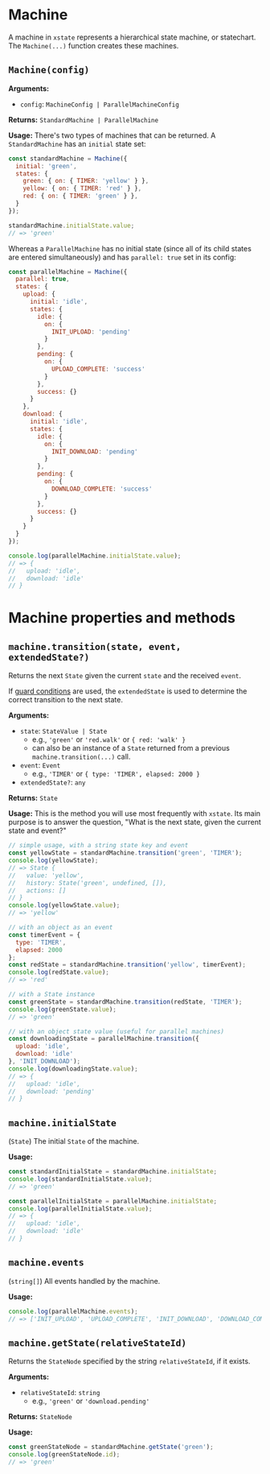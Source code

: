 # Machine

A machine in `xstate` represents a hierarchical state machine, or statechart. The `Machine(...)` function creates these machines.

## `Machine(config)`

**Arguments:**
- `config`: `MachineConfig | ParallelMachineConfig`

**Returns:** `StandardMachine | ParallelMachine`

**Usage:** There's two types of machines that can be returned. A `StandardMachine` has an `initial` state set:

```js
const standardMachine = Machine({
  initial: 'green',
  states: {
    green: { on: { TIMER: 'yellow' } },
    yellow: { on: { TIMER: 'red' } },
    red: { on: { TIMER: 'green' } },
  }
});

standardMachine.initialState.value;
// => 'green'
```

Whereas a `ParallelMachine` has no initial state (since all of its child states are entered simultaneously) and has `parallel: true` set in its config:

```js
const parallelMachine = Machine({
  parallel: true,
  states: {
    upload: {
      initial: 'idle',
      states: {
        idle: {
          on: {
            INIT_UPLOAD: 'pending'
          }
        },
        pending: {
          on: {
            UPLOAD_COMPLETE: 'success'
          }
        },
        success: {}
      }
    },
    download: {
      initial: 'idle',
      states: {
        idle: {
          on: {
            INIT_DOWNLOAD: 'pending'
          }
        },
        pending: {
          on: {
            DOWNLOAD_COMPLETE: 'success'
          }
        },
        success: {}
      }
    }
  }
});

console.log(parallelMachine.initialState.value);
// => {
//   upload: 'idle',
//   download: 'idle'
// }
```

# Machine properties and methods

## `machine.transition(state, event, extendedState?)`

Returns the next `State` given the current `state` and the received `event`.

If [guard conditions](guides/guards#conditional-transitions-guards) are used, the `extendedState` is used to determine the correct transition to the next state.

**Arguments:**
- `state`: `StateValue | State`
  - e.g., `'green'` or `'red.walk'` or `{ red: 'walk' }`
  - can also be an instance of a `State` returned from a previous `machine.transition(...)` call.
- `event`: `Event`
  - e.g., `'TIMER'` or `{ type: 'TIMER', elapsed: 2000 }`
- `extendedState?`: `any`

**Returns:** `State`

**Usage:** This is the method you will use most frequently with `xstate`. Its main purpose is to answer the question, "What is the next state, given the current state and event?"

```js
// simple usage, with a string state key and event
const yellowState = standardMachine.transition('green', 'TIMER');
console.log(yellowState);
// => State {
//   value: 'yellow',
//   history: State('green', undefined, []),
//   actions: []
// }
console.log(yellowState.value);
// => 'yellow'

// with an object as an event
const timerEvent = {
  type: 'TIMER',
  elapsed: 2000
};
const redState = standardMachine.transition('yellow', timerEvent);
console.log(redState.value);
// => 'red'

// with a State instance
const greenState = standardMachine.transition(redState, 'TIMER');
console.log(greenState.value);
// => 'green'

// with an object state value (useful for parallel machines)
const downloadingState = parallelMachine.transition({
  upload: 'idle',
  download: 'idle'
}, 'INIT_DOWNLOAD');
console.log(downloadingState.value);
// => {
//   upload: 'idle',
//   download: 'pending'
// }
```

## `machine.initialState`

(`State`) The initial `State` of the machine.

**Usage:**

```js
const standardInitialState = standardMachine.initialState;
console.log(standardInitialState.value);
// => 'green'

const parallelInitialState = parallelMachine.initialState;
console.log(parallelInitialState.value);
// => {
//   upload: 'idle',
//   download: 'idle'
// }
```

## `machine.events`

(`string[]`) All events handled by the machine.

**Usage:**

```js
console.log(parallelMachine.events);
// => ['INIT_UPLOAD', 'UPLOAD_COMPLETE', 'INIT_DOWNLOAD', 'DOWNLOAD_COMPLETE']
```

## `machine.getState(relativeStateId)`

Returns the `StateNode` specified by the string `relativeStateId`, if it exists.

**Arguments:**
- `relativeStateId`: `string`
  - e.g., `'green'` or `'download.pending'`

**Returns:** `StateNode`

**Usage:**

```js
const greenStateNode = standardMachine.getState('green');
console.log(greenStateNode.id);
// => 'green'
```
